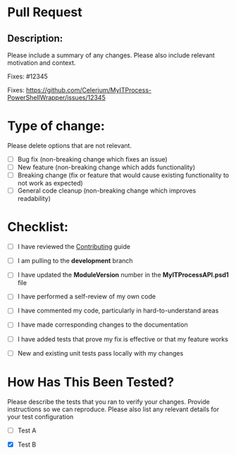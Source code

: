 # Pull Request

## Description:

Please include a summary of any changes. Please also include relevant motivation and context.

Fixes: #12345

Fixes: https://github.com/Celerium/MyITProcess-PowerShellWrapper/issues/12345

# Type of change:

Please delete options that are not relevant.

- [ ] Bug fix (non-breaking change which fixes an issue)
- [ ] New feature (non-breaking change which adds functionality)
- [ ] Breaking change (fix or feature that would cause existing functionality to not work as expected)
- [ ] General code cleanup (non-breaking change which improves readability)

# Checklist:

- [ ] I have reviewed the [Contributing](https://github.com/Celerium/MyITProcess-PowerShellWrapper/wiki) guide
- [ ] I am pulling to the **development** branch
- [ ] I have updated the **ModuleVersion** number in the **MyITProcessAPI.psd1** file
- [ ] I have performed a self-review of my own code
- [ ] I have commented my code, particularly in hard-to-understand areas
- [ ] I have made corresponding changes to the documentation
- [ ] I have added tests that prove my fix is effective or that my feature works
- [ ] New and existing unit tests pass locally with my changes


# How Has This Been Tested?

Please describe the tests that you ran to verify your changes. Provide instructions so we can reproduce. Please also list any relevant details for your test configuration

- [ ] Test A
- [x] Test B

